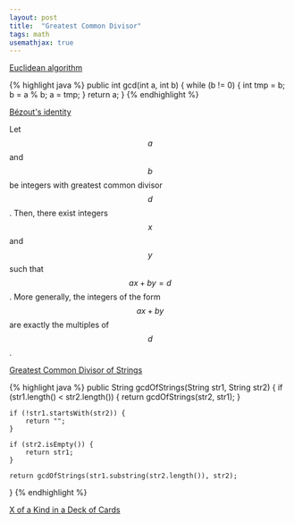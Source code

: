 ```yaml
---
layout: post
title:  "Greatest Common Divisor"
tags: math
usemathjax: true
---
```

[Euclidean algorithm](https://en.wikipedia.org/wiki/Euclidean_algorithm)

{% highlight java %}
public int gcd(int a, int b) {
    while (b != 0) {
        int tmp = b;
        b = a % b;
        a = tmp;
    }
    return a;
}
{% endhighlight %}

[Bézout's identity](https://en.wikipedia.org/wiki/B%C3%A9zout%27s_identity)

Let $$ a $$ and $$ b $$ be integers with greatest common divisor $$ d $$. Then, there exist integers $$ x $$ and $$ y $$ such that $$ ax + by = d $$. More generally, the integers of the form $$ ax + by $$ are exactly the multiples of $$ d $$.

[Greatest Common Divisor of Strings][greatest-common-divisor-of-strings]

{% highlight java %}
public String gcdOfStrings(String str1, String str2) {
    if (str1.length() < str2.length()) {
        return gcdOfStrings(str2, str1);
    }

    if (!str1.startsWith(str2)) {
        return "";
    }

    if (str2.isEmpty()) {
        return str1;
    }

    return gcdOfStrings(str1.substring(str2.length()), str2);
}
{% endhighlight %}

[X of a Kind in a Deck of Cards][x-of-a-kind-in-a-deck-of-cards]

[greatest-common-divisor-of-strings]: https://leetcode.com/problems/greatest-common-divisor-of-strings/
[x-of-a-kind-in-a-deck-of-cards]: https://leetcode.com/problems/x-of-a-kind-in-a-deck-of-cards/
